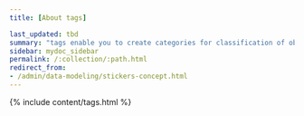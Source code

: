 ```yaml
---
title: [About tags]

last_updated: tbd
summary: "tags enable you to create categories for classification of objects, including pinboards, answers, data sources, and worksheets."
sidebar: mydoc_sidebar
permalink: /:collection/:path.html
redirect_from:
- /admin/data-modeling/stickers-concept.html
---
```


{% include content/tags.html %}
